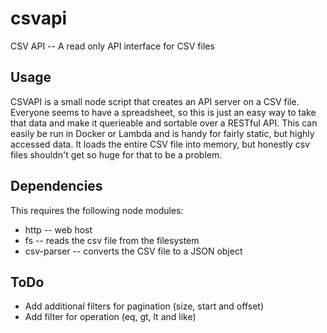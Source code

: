 # csvapi
CSV API -- A read only API interface for CSV files

## Usage
CSVAPI is a small node script that creates an API server on a CSV file.  Everyone seems to have a spreadsheet, so this is just an easy way to take that data and make it querieable and sortable over a RESTful API.  This can easily be run in Docker or Lambda and is handy for fairly static, but highly accessed data.  It loads the entire CSV file into memory, but honestly csv files shouldn't get so huge for that to be a problem. 

## Dependencies
This requires the following node modules:

* http -- web host
* fs -- reads the csv file from the filesystem
* csv-parser -- converts the CSV file to a JSON object

## ToDo

* Add additional filters for pagination (size, start and offset)
* Add filter for operation (eq, gt, lt and like)
  

